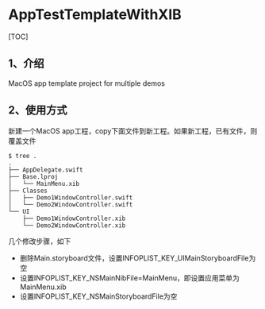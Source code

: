 # AppTestTemplateWithXIB

[TOC]

## 1、介绍

MacOS app template project for multiple demos



## 2、使用方式

新建一个MacOS app工程，copy下面文件到新工程。如果新工程，已有文件，则覆盖文件

```shell
$ tree .
.
├── AppDelegate.swift
├── Base.lproj
│   └── MainMenu.xib
├── Classes
│   ├── Demo1WindowController.swift
│   └── Demo2WindowController.swift
└── UI
    ├── Demo1WindowController.xib
    └── Demo2WindowController.xib
```

几个修改步骤，如下

* 删除Main.storyboard文件，设置INFOPLIST_KEY_UIMainStoryboardFile为空
* 设置INFOPLIST_KEY_NSMainNibFile=MainMenu，即设置应用菜单为MainMenu.xib
* 设置INFOPLIST_KEY_NSMainStoryboardFile为空

